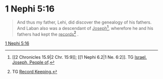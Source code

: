 # 1 Nephi 5:16

> And thus my father, Lehi, did discover the genealogy of his fathers. And Laban also was a descendant of <u>Joseph</u>[^a], wherefore he and his fathers had kept the <u>records</u>[^b] .

[1 Nephi 5:16](https://www.churchofjesuschrist.org/study/scriptures/bofm/1-ne/5?lang=eng&id=p16#p16)


[^a]: [[2 Chronicles 15.9|2 Chr. 15:9]]; [[1 Nephi 6.2|1 Ne. 6:2]]. TG [Israel, Joseph, People of](https://www.churchofjesuschrist.org/study/scriptures/tg/israel-joseph-people-of?lang=eng).
[^b]: TG [Record Keeping.](https://www.churchofjesuschrist.org/study/scriptures/tg/record-keeping?lang=eng)
